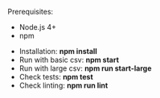 Prerequisites:
- Node.js 4+
- npm

* Installation:
  **npm install**
* Run with basic csv:
  **npm start**
* Run with large csv:
  **npm run start-large**
* Check tests:
  **npm test**
* Check linting:
  **npm run lint**
